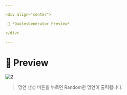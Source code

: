 ```yaml
---

<div align="center">

 💛 *QuotesGenerator Preview*

</div>

---
```


# 📱 Preview
![2](https://user-images.githubusercontent.com/68846212/186475391-ea726f4b-0ea6-460a-80c4-1a0384422412.gif)
> 명언 생성 버튼을 누르면 Random한 명언이 출력됩니다.  